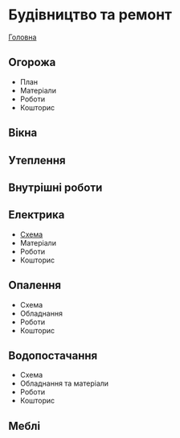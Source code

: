 # Будівництво та ремонт

[Головна](../index.md)

## Огорожа

- План
- Матеріали
- Роботи
- Кошторис
 
## Вікна

## Утеплення

## Внутрішні роботи

## Електрика

- [Схема](heating-scheme.md)
- Матеріали
- Роботи
- Кошторис

## Опалення

- Схема
- Обладнання
- Роботи
- Кошторис

## Водопостачання

- Схема
- Обладнання та матеріали
- Роботи
- Кошторис

## Меблі

